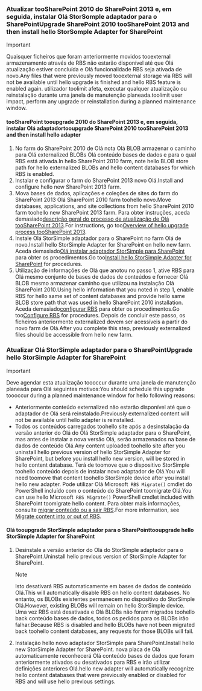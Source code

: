 <!--author=SharS last changed: 9/17/15-->

### <a name="upgrade-sharepoint-2010-toosharepoint-2013-and-then-install-hello-storsomple-adapter-for-sharepoint"></a><span data-ttu-id="63346-101">Atualizar tooSharePoint 2010 do SharePoint 2013 e, em seguida, instalar Olá StorSomple adaptador para o SharePoint</span><span class="sxs-lookup"><span data-stu-id="63346-101">Upgrade SharePoint 2010 tooSharePoint 2013 and then install hello StorSomple Adapter for SharePoint</span></span>
> [!IMPORTANT]
> <span data-ttu-id="63346-102">Quaisquer ficheiros que foram anteriormente movidos tooexternal armazenamento através de RBS não estarão disponível até que Olá atualização estiver concluída e Olá funcionalidade RBS seja ativada de novo.</span><span class="sxs-lookup"><span data-stu-id="63346-102">Any files that were previously moved tooexternal storage via RBS will not be available until hello upgrade is finished and hello RBS feature is enabled again.</span></span> <span data-ttu-id="63346-103">utilizador toolimit afeta, executar qualquer atualização ou reinstalação durante uma janela de manutenção planeada.</span><span class="sxs-lookup"><span data-stu-id="63346-103">toolimit user impact, perform any upgrade or reinstallation during a planned maintenance window.</span></span>
> 
> 

#### <a name="tooupgrade-sharepoint-2010-toosharepoint-2013-and-then-install-hello-adapter"></a><span data-ttu-id="63346-104">tooSharePoint tooupgrade 2010 do SharePoint 2013 e, em seguida, instalar Olá adaptador</span><span class="sxs-lookup"><span data-stu-id="63346-104">tooupgrade SharePoint 2010 tooSharePoint 2013 and then install hello adapter</span></span>
1. <span data-ttu-id="63346-105">No farm do SharePoint 2010 de Olá nota Olá BLOB armazenar o caminho para Olá externalized BLOBs Olá conteúdo bases de dados e para o qual RBS está ativada.</span><span class="sxs-lookup"><span data-stu-id="63346-105">In hello SharePoint 2010 farm, note hello BLOB store path for hello externalized BLOBs and hello content databases for which RBS is enabled.</span></span> 
2. <span data-ttu-id="63346-106">Instalar e configurar o farm do SharePoint 2013 novo Olá.</span><span class="sxs-lookup"><span data-stu-id="63346-106">Install and configure hello new SharePoint 2013 farm.</span></span> 
3. <span data-ttu-id="63346-107">Mova bases de dados, aplicações e coleções de sites do farm do SharePoint 2013 Olá SharePoint 2010 farm toohello novo.</span><span class="sxs-lookup"><span data-stu-id="63346-107">Move databases, applications, and site collections from hello SharePoint 2010 farm toohello new SharePoint 2013 farm.</span></span> <span data-ttu-id="63346-108">Para obter instruções, aceda demasiado[descrição geral do processo de atualização de Olá tooSharePoint 2013](https://technet.microsoft.com/library/cc262483.aspx).</span><span class="sxs-lookup"><span data-stu-id="63346-108">For instructions, go too[Overview of hello upgrade process tooSharePoint 2013](https://technet.microsoft.com/library/cc262483.aspx).</span></span>
4. <span data-ttu-id="63346-109">Instale Olá StorSimple adaptador para o SharePoint no farm Olá de novo.</span><span class="sxs-lookup"><span data-stu-id="63346-109">Install hello StorSimple Adapter for SharePoint on hello new farm.</span></span> <span data-ttu-id="63346-110">Aceda demasiado[Olá instalar adaptador StorSimple para SharePoint](#install-the-storsimple-adapter-for-sharepoint) para obter os procedimentos.</span><span class="sxs-lookup"><span data-stu-id="63346-110">Go too[Install hello StorSimple Adapter for SharePoint](#install-the-storsimple-adapter-for-sharepoint) for procedures.</span></span>
5. <span data-ttu-id="63346-111">Utilização de informações de Olá que anotou no passo 1, ative RBS para Olá mesmo conjunto de bases de dados de conteúdos e fornecer Olá BLOB mesmo armazenar caminho que utilizou na instalação Olá SharePoint 2010.</span><span class="sxs-lookup"><span data-stu-id="63346-111">Using hello information that you noted in step 1, enable RBS for hello same set of content databases and provide hello same BLOB store path that was used in hello SharePoint 2010 installation.</span></span> <span data-ttu-id="63346-112">Aceda demasiado[configurar RBS](#configure-rbs) para obter os procedimentos.</span><span class="sxs-lookup"><span data-stu-id="63346-112">Go too[Configure RBS](#configure-rbs) for procedures.</span></span> <span data-ttu-id="63346-113">Depois de concluir este passo, os ficheiros anteriormente externalized devem ser acessíveis a partir do novo farm de Olá.</span><span class="sxs-lookup"><span data-stu-id="63346-113">After you complete this step, previously externalized files should be accessible from hello new farm.</span></span> 

### <a name="upgrade-hello-storsimple-adapter-for-sharepoint"></a><span data-ttu-id="63346-114">Atualizar Olá StorSimple adaptador para o SharePoint</span><span class="sxs-lookup"><span data-stu-id="63346-114">Upgrade hello StorSimple Adapter for SharePoint</span></span>
> [!IMPORTANT]
> <span data-ttu-id="63346-115">Deve agendar esta atualização toooccur durante uma janela de manutenção planeada para Olá seguintes motivos:</span><span class="sxs-lookup"><span data-stu-id="63346-115">You should schedule this upgrade toooccur during a planned maintenance window for hello following reasons:</span></span>
> 
> * <span data-ttu-id="63346-116">Anteriormente conteúdo externalized não estarão disponível até que o adaptador de Olá será reinstalado.</span><span class="sxs-lookup"><span data-stu-id="63346-116">Previously externalized content will not be available until hello adapter is reinstalled.</span></span>
> * <span data-ttu-id="63346-117">Todos os conteúdos carregados toohello site após a desinstalação da versão anterior do Olá do Olá StorSimple adaptador para o SharePoint, mas antes de instalar a nova versão Olá, serão armazenados na base de dados de conteúdo Olá.</span><span class="sxs-lookup"><span data-stu-id="63346-117">Any content uploaded toohello site after you uninstall hello previous version of hello StorSimple Adapter for SharePoint, but before you install hello new version, will be stored in hello content database.</span></span> <span data-ttu-id="63346-118">Terá de toomove que o dispositivo StorSimple toohello conteúdo depois de instalar novo adaptador de Olá.</span><span class="sxs-lookup"><span data-stu-id="63346-118">You will need toomove that content toohello StorSimple device after you install hello new adapter.</span></span> <span data-ttu-id="63346-119">Pode utilizar Olá Microsoft` RBS Migrate()` cmdlet do PowerShell incluído com o conteúdo do SharePoint toomigrate Olá.</span><span class="sxs-lookup"><span data-stu-id="63346-119">You can use hello Microsoft` RBS Migrate()` PowerShell cmdlet included with SharePoint toomigrate hello content.</span></span> <span data-ttu-id="63346-120">Para obter mais informações, consulte [migrar conteúdo ou a sair RBS](https://technet.microsoft.com/library/ff628255.aspx).</span><span class="sxs-lookup"><span data-stu-id="63346-120">For more information, see [Migrate content into or out of RBS](https://technet.microsoft.com/library/ff628255.aspx).</span></span> 
> 
> 

#### <a name="tooupgrade-hello-storsimple-adapter-for-sharepoint"></a><span data-ttu-id="63346-121">Olá tooupgrade StorSimple adaptador para o SharePoint</span><span class="sxs-lookup"><span data-stu-id="63346-121">tooupgrade hello StorSimple Adapter for SharePoint</span></span>
1. <span data-ttu-id="63346-122">Desinstale a versão anterior do Olá do StorSimple adaptador para o SharePoint.</span><span class="sxs-lookup"><span data-stu-id="63346-122">Uninstall hello previous version of StorSimple Adapter for SharePoint.</span></span>
   
   > [!NOTE]
   > <span data-ttu-id="63346-123">Isto desativará RBS automaticamente em bases de dados de conteúdo Olá.</span><span class="sxs-lookup"><span data-stu-id="63346-123">This will automatically disable RBS on hello content databases.</span></span> <span data-ttu-id="63346-124">No entanto, os BLOBs existentes permanecem no dispositivo do StorSimple Olá.</span><span class="sxs-lookup"><span data-stu-id="63346-124">However, existing BLOBs will remain on hello StorSimple device.</span></span> <span data-ttu-id="63346-125">Uma vez RBS está desativada e Olá BLOBs não foram migrados toohello back conteúdo bases de dados, todos os pedidos para os BLOBs irão falhar.</span><span class="sxs-lookup"><span data-stu-id="63346-125">Because RBS is disabled and hello BLOBs have not been migrated back toohello content databases, any requests for those BLOBs will fail.</span></span> 
   > 
   > 
2. <span data-ttu-id="63346-126">Instalação hello novo adaptador StorSimple para SharePoint.</span><span class="sxs-lookup"><span data-stu-id="63346-126">Install hello new StorSimple Adapter for SharePoint.</span></span> <span data-ttu-id="63346-127">nova placa de Olá automaticamente reconhecerá Olá conteúdo bases de dados que foram anteriormente ativados ou desativados para RBS e irão utilizar definições anteriores Olá.</span><span class="sxs-lookup"><span data-stu-id="63346-127">hello new adapter will automatically recognize hello content databases that were previously enabled or disabled for RBS and will use hello previous settings.</span></span>

